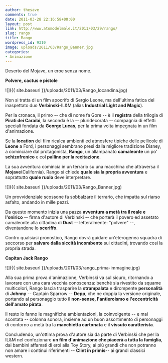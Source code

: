 ```yaml
---
author: thesave
comments: true
date: 2011-03-28 22:16:58+00:00
layout: post
link: http://www.atomodelmale.it/2011/03/29/rango/
slug: rango
title: Rango
wordpress_id: 9310
image: uploads/2011/03/Rango_Banner.jpg
categories:
- Animazione
---
```


Deserto del Mojave, un eroe senza nome.

**Polvere, cactus e pistole**

![]({{ site.baseurl }}/uploads/2011/03/Rango_locandina.jpg)

Non si tratta di un film apocrifo di Sergio Leone, ma dell'ultima fatica del inaspettato duo **Verbinski**-IL&M (alias **Industrial Light and Magic**).

Per la cronaca, il primo -- che di nome fa Gore -- è il **registra** della trilogia di **Pirati dei Caraibi**, la seconda è la -- pluridecorata -- compagnia di effetti speciali fondata da **George  Lucas**, per la prima volta impegnata in un film d'animazione.

Se la **location** del film ricalca ambienti ed atmosfere tipiche delle pellicole di **Leone** a Ford, i personaggi sembrano presi dalla migliore tradizione Disney, a cominciare dal protagonista, **Rango**, un allampanato **camaleonte** un po' **schizofrenico** e col **pallino  per la recitazione**.

La sua avventura comincia in un terrario su una macchina che attraversa il **Mojave**(California). Rango si chiede **quale sia la propria avventura** e soprattutto **quale ruolo** deve interpretare.

![]({{ site.baseurl }}/uploads/2011/03/Rango_Banner.jpg)

Un provvidenziale scossone fa sobbalzare il terrario, che impatta sul riarso asfalto, andando in mille pezzi.

Da questo momento inizia una pazza **avventura a metà tra il reale e l'onirico** -- firma d'autore di Verbinski -- che porterà il povero ed assetato camaleonte alla cittadina di **Dust** -- letteralmente: "polvere" --, diventandone lo **sceriffo**.

Contro qualsiasi pronostico, Rango dovrà guidare un'eterogenea squadra di soccorso per **salvare dalla siccità incombente** sui cittadini, trovando così la propria strada.

**Capitan Jack Rango**

![]({{ site.baseurl }}/uploads/2011/03/rango_prima-immagine.jpg)

Alla sua prima prova d'animazione, Verbinski va sul sicuro, ritornando a lavorare con una cara vecchia conoscenza: benché sia rivestito da squame multicolori, Rango lascia trasparire la **strampalata** e dirompente **personalità** di **Johnny** -- Captain Sparrow -- **Depp**, che ne doppia la versione originale, portando al personaggio tutto il **non-sense, l'antieroismo e l'eccentricità dell'amato pirata**.

Il resto lo fanno le magnifiche ambientazioni, la coinvolgente -- e mai scontata -- colonna sonora, insieme ad un buon assortimento di personaggi di contorno a metà tra la **macchietta cartonata** e il **vissuto caratterista**.

Concludendo, un'ottima prova d'autore sia da parte di Verbinski che per la IL&M nel confezionare **un film d'animazione che piacerà a tutta la famiglia**, dai bambini affamati di eroi alla Toy Story, ai più grandi che non potranno non amare i continui riferimenti -- **Clint in primis**-- ai grandi classici western.
